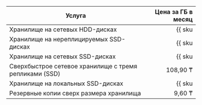 | Услуга                                   | Цена за ГБ в месяц                                                             |
| ---------------------------------------- | -----------------------------------------------------------------------------: |
| Хранилище на сетевых HDD-дисках          | {{ sku|KZT|mdb.cluster.network-hdd.elasticsearch|month|string }}               |
| Хранилище на нереплицируемых SSD-дисках  | {{ sku|KZT|mdb.cluster.network-ssd-nonreplicated.elasticsearch|month|string }} |
| Хранилище на сетевых SSD-дисках          | {{ sku|KZT|mdb.cluster.network-nvme.elasticsearch|month|string }}              |
| Сверхбыстрое сетевое хранилище с тремя репликами (SSD) | 108,90 ₸ |
| Хранилище на локальных SSD-дисках        | {{ sku|KZT|mdb.cluster.local-nvme.elasticsearch|month|string }}                |
| Резервные копии сверх размера хранилища  | 9,60 ₸                                                                         |